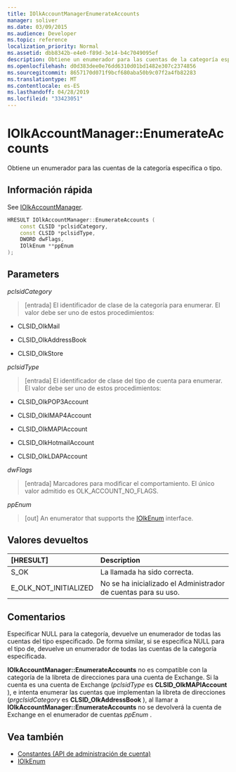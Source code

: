```yaml
---
title: IOlkAccountManagerEnumerateAccounts
manager: soliver
ms.date: 03/09/2015
ms.audience: Developer
ms.topic: reference
localization_priority: Normal
ms.assetid: dbb8342b-e4e0-f89d-3e14-b4c7049095ef
description: Obtiene un enumerador para las cuentas de la categoría específica o tipo.
ms.openlocfilehash: d0d383dee0e76dd6310d01bd1482e307c2374856
ms.sourcegitcommit: 8657170d071f9bcf680aba50b9c07f2a4fb82283
ms.translationtype: MT
ms.contentlocale: es-ES
ms.lasthandoff: 04/28/2019
ms.locfileid: "33423051"
---
```

# <a name="iolkaccountmanagerenumerateaccounts"></a>IOlkAccountManager::EnumerateAccounts

Obtiene un enumerador para las cuentas de la categoría específica o tipo.
  
## <a name="quick-info"></a>Información rápida

See [IOlkAccountManager](iolkaccountmanager.md).
  
```cpp
HRESULT IOlkAccountManager::EnumerateAccounts (  
    const CLSID *pclsidCategory, 
    const CLSID *pclsidType, 
    DWORD dwFlags, 
    IOlkEnum **ppEnum 
);

```

## <a name="parameters"></a>Parameters

_pclsidCategory_
  
> [entrada] El identificador de clase de la categoría para enumerar. El valor debe ser uno de estos procedimientos:
    
   - CLSID_OlkMail 
    
   -  CLSID_OlkAddressBook 
    
   - CLSID_OlkStore 
    
_pclsidType_
  
> [entrada] El identificador de clase del tipo de cuenta para enumerar. El valor debe ser uno de estos procedimientos:
    
   - CLSID_OlkPOP3Account
    
   - CLSID_OlkIMAP4Account
    
   - CLSID_OlkMAPIAccount
    
   - CLSID_OlkHotmailAccount
    
   - CLSID_OlkLDAPAccount
    
_dwFlags_
  
> [entrada] Marcadores para modificar el comportamiento. El único valor admitido es OLK_ACCOUNT_NO_FLAGS.
    
_ppEnum_
  
> [out] An enumerator that supports the [IOlkEnum](iolkenum.md) interface. 
    
## <a name="return-values"></a>Valores devueltos

|**[HRESULT]**|**Description**|
|:-----|:-----|
|S_OK  <br/> |La llamada ha sido correcta.  <br/> |
|E_OLK_NOT_INITIALIZED  <br/> |No se ha inicializado el Administrador de cuentas para su uso.  <br/> |
   
## <a name="remarks"></a>Comentarios

Especificar NULL para la categoría, devuelve un enumerador de todas las cuentas del tipo especificado. De forma similar, si se especifica NULL para el tipo de, devuelve un enumerador de todas las cuentas de la categoría especificada.
  
 **IOlkAccountManager::EnumerateAccounts** no es compatible con la categoría de la libreta de direcciones para una cuenta de Exchange. Si la cuenta es una cuenta de Exchange (*pclsidType* es **CLSID_OlkMAPIAccount** ), e intenta enumerar las cuentas que implementan la libreta de direcciones (*prgclsidCategory* es **CLSID_OlkAddressBook** ), al llamar a **IOlkAccountManager::EnumerateAccounts** no se devolverá la cuenta de Exchange en el enumerador de cuentas *ppEnum* . 
  
## <a name="see-also"></a>Vea también

- [Constantes (API de administración de cuenta)](constants-account-management-api.md)  
- [IOlkEnum](iolkenum.md)

